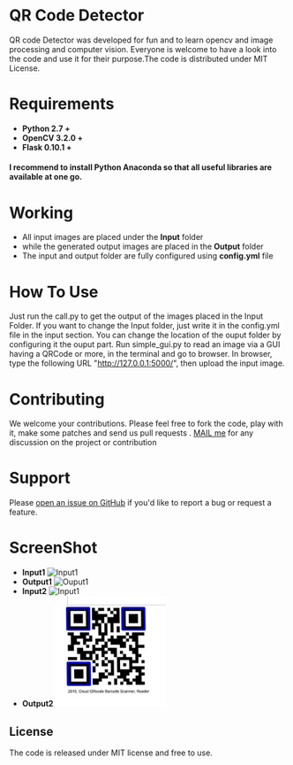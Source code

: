 # QR Code Detector

QR code Detector was developed for fun and to learn opencv and image processing and computer vision. Everyone is welcome to have a look into the code and use it for their purpose.The code is distributed under MIT License.

# Requirements

- **Python 2.7 +**
- **OpenCV 3.2.0 +**
- **Flask 0.10.1 +**

#### I recommend to install Python Anaconda so that all useful libraries are available at one go.
# Working
- All input images are placed under the **Input** folder
- while the generated output images are placed in the **Output** folder
- The input and output folder are fully configured using **config.yml** file

# How To Use
 Just run the call.py to get the output of the images placed in the Input Folder.
 If you want to change the Input folder, just write it in the config.yml file in the input section.
 You can change the location of the ouput folder by configuring it the ouput part.
 Run simple_gui.py to read an image via a GUI having a QRCode or more, in the terminal and go to browser. In browser, type
 the following URL "http://127.0.0.1:5000/", then upload the input image.
 
# Contributing
We welcome your contributions. Please feel free to fork the code, play with it, make some patches and send us pull requests .
 [MAIL me](anky.nits.cse@gmail.com) for any discussion on the project or contribution

# Support
Please [open an issue on GitHub](https://github.com/Griffintaur/QRCodeReader/issues/new) if you'd like to report a bug or request a feature.  

# ScreenShot
- **Input1** ![Input1](https://raw.githubusercontent.com/Griffintaur/QRCodeReader/master/Input/qr4.jpg)
- **Output1**
 ![Ouput1](https://raw.githubusercontent.com/Griffintaur/QRCodeReader/master/Results/output1.jpg)
- **Input2**
  ![Input1](https://raw.githubusercontent.com/Griffintaur/QRCodeReader/master/Input/qr3.jpg)
- **Output2**
  ![Ouput1](https://raw.githubusercontent.com/Griffintaur/QRCodeReader/master/Results/output0.jpg)

## License
The code is released under MIT license and free to use.
